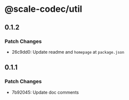 # @scale-codec/util

## 0.1.2

### Patch Changes

-   26c9dd0: Update readme and `homepage` at `package.json`

## 0.1.1

### Patch Changes

-   7b92045: Update doc comments
